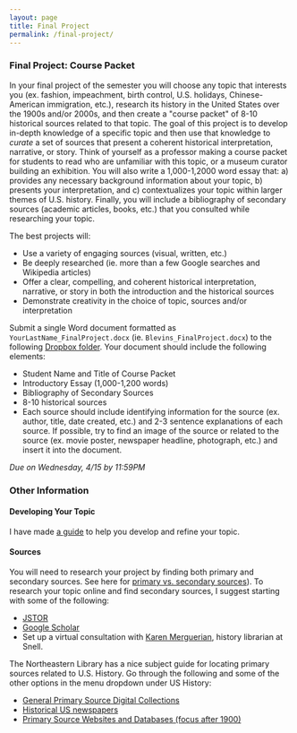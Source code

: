 ```yaml
---
layout: page
title: Final Project
permalink: /final-project/
---
```


### Final Project: Course Packet

In your final project of the semester you will choose any topic that interests you (ex. fashion, impeachment, birth control, U.S. holidays, Chinese-American immigration, etc.), research its history in the United States over the 1900s and/or 2000s, and then create a "course packet" of 8-10 historical sources related to that topic. The goal of this project is to develop in-depth knowledge of a specific topic and then use that knowledge to *curate* a set of sources that present a coherent historical interpretation, narrative, or story. Think of yourself as a professor making a course packet for students to read who are unfamiliar with this topic, or a museum curator building an exhibition. You will also write a 1,000-1,2000 word essay that: a) provides any necessary background information about your topic, b) presents your interpretation, and c) contextualizes your topic within larger themes of U.S. history. Finally, you will include a bibliography of secondary sources (academic articles, books, etc.) that you consulted while researching your topic.

The best projects will:
 
- Use a variety of engaging sources (visual, written, etc.)
- Be deeply researched (ie. more than a few Google searches and Wikipedia articles)
- Offer a clear, compelling, and coherent historical interpretation, narrative, or story in both the introduction and the historical sources
- Demonstrate creativity in the choice of topic, sources and/or interpretation

Submit a single Word document formatted as `YourLastName_FinalProject.docx` (ie. `Blevins_FinalProject.docx`) to the following [Dropbox folder](https://www.dropbox.com/request/5MaY1gI5vUaNYhNFdBLp). Your document should include the following elements:

- Student Name and Title of Course Packet
- Introductory Essay (1,000-1,200 words)
- Bibliography of Secondary Sources
- 8-10 historical sources
- Each source should include identifying information for the source (ex. author, title, date created, etc.) and 2-3 sentence explanations of each source. If possible, try to find an image of the source or related to the source (ex. movie poster, newspaper headline, photograph, etc.) and insert it into the document.

*Due on Wednesday, 4/15 by 11:59PM*

### Other Information

#### Developing Your Topic

I have made [a guide]({{site.baseurl}}/downloads/final-project-topics.docx) to help you develop and refine your topic.

#### Sources 

You will need to research your project by finding both primary and secondary sources. See here for [primary vs. secondary sources](https://library.northeastern.edu/get-help/research-tutorials/primary-sources)). To research your topic online and find secondary sources, I suggest starting with some of the following:

- [JSTOR](http://www.jstor.org)
- [Google Scholar](http://scholar.google.com)
- Set up a virtual consultation with [Karen Merguerian](https://subjectguides.lib.neu.edu/prf.php?account_id=101458), history librarian at Snell.

The Northeastern Library has a nice subject guide for locating primary sources related to U.S. History. Go through the following and some of the other options in the menu dropdown under US History:

- [General Primary Source Digital Collections](https://subjectguides.lib.neu.edu/c.php?g=336223&p=2263440)
- [Historical US newspapers](https://subjectguides.lib.neu.edu/c.php?g=336223&p=2263433)
- [Primary Source Websites and Databases (focus after 1900)](https://subjectguides.lib.neu.edu/c.php?g=336223&p=2263449)

